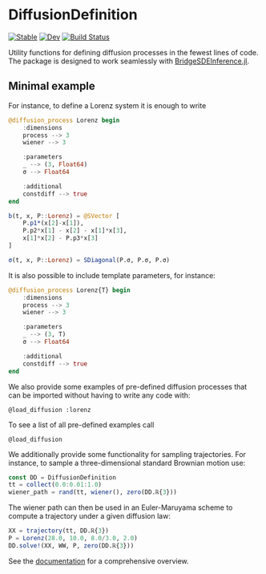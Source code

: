 # DiffusionDefinition

[![Stable](https://img.shields.io/badge/docs-stable-blue.svg)](https://JuliaDiffusionBayes.github.io/DiffusionDefinition.jl/stable)
[![Dev](https://img.shields.io/badge/docs-dev-blue.svg)](https://JuliaDiffusionBayes.github.io/DiffusionDefinition.jl/dev)
[![Build Status](https://travis-ci.com/JuliaDiffusionBayes/DiffusionDefinition.jl.svg?branch=master)](https://travis-ci.com/JuliaDiffusionBayes/DiffusionDefinition.jl)

Utility functions for defining diffusion processes in the fewest lines of code. The package is designed to work seamlessly with [BridgeSDEInference.jl](https://github.com/mmider/BridgeSDEInference.jl).

## Minimal example
For instance, to define a Lorenz system it is enough to write
```julia
@diffusion_process Lorenz begin
    :dimensions
    process --> 3
    wiener --> 3

    :parameters
    _ --> (3, Float64)
    σ --> Float64

    :additional
    constdiff --> true
end

b(t, x, P::Lorenz) = @SVector [
    P.p1*(x[2]-x[1]),
    P.p2*x[1] - x[2] - x[1]*x[3],
    x[1]*x[2] - P.p3*x[3]
]

σ(t, x, P::Lorenz) = SDiagonal(P.σ, P.σ, P.σ)
```
It is also possible to include template parameters, for instance:
```julia
@diffusion_process Lorenz{T} begin
    :dimensions
    process --> 3
    wiener --> 3

    :parameters
    _ --> (3, T)
    σ --> Float64

    :additional
    constdiff --> true
end
```
We also provide some examples of pre-defined diffusion processes that can be
imported without having to write any code with:
```
@load_diffusion :lorenz
```
To see a list of all pre-defined examples call
```
@load_diffusion
```
We additionally provide some functionality for sampling trajectories. For instance, to sample a three-dimensional standard Brownian motion use:
```julia
const DD = DiffusionDefinition
tt = collect(0.0:0.01:1.0)
wiener_path = rand(tt, wiener(), zero(DD.ℝ{3}))
```
The wiener path can then be used in an Euler-Maruyama scheme to compute a trajectory under a given diffusion law:
```julia
XX = trajectory(tt, DD.ℝ{3})
P = Lorenz(28.0, 10.0, 8.0/3.0, 2.0)
DD.solve!(XX, WW, P, zero(DD.ℝ{3}))
```
See the [documentation](https://JuliaDiffusionBayes.github.io/DiffusionDefinition.jl/stable)
for a comprehensive overview.
